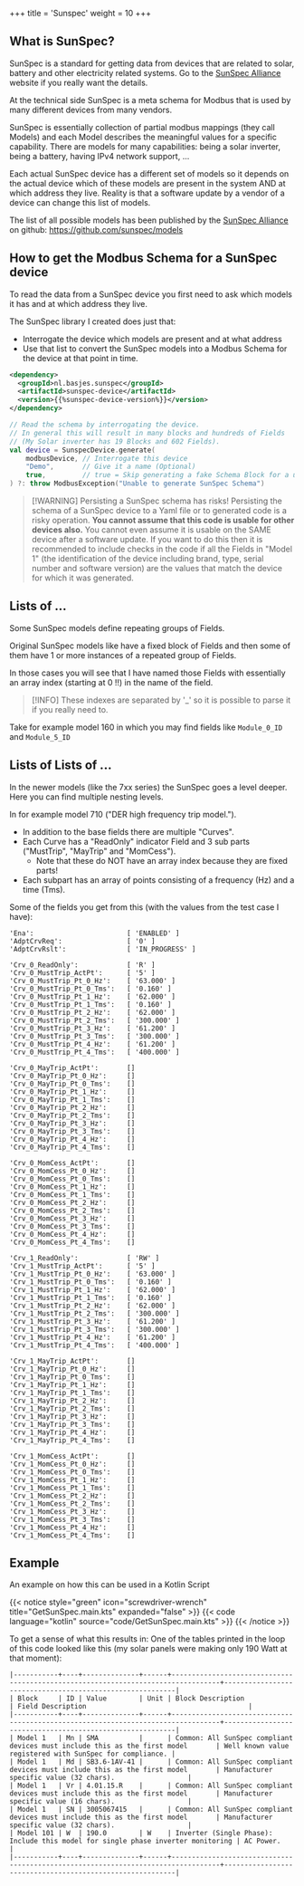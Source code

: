 +++
title = 'Sunspec'
weight = 10
+++

## What is SunSpec?
SunSpec is a standard for getting data from devices that are related to solar, battery and other electricity related systems. Go to the [SunSpec Alliance](https://sunspec.org/) website if you really want the details.

At the technical side SunSpec is a meta schema for Modbus that is used by many different devices from many vendors.

SunSpec is essentially collection of partial modbus mappings (they call Models) and each Model describes the meaningful values for a specific capability.
There are models for many capabilities: being a solar inverter, being a battery, having IPv4 network support, ...

Each actual SunSpec device has a different set of models so it depends on the actual device which of these models are present in the system AND at which address they live. Reality is that a software update by a vendor of a device can change this list of models.

The list of all possible models has been published by the [SunSpec Alliance](https://sunspec.org/) on github: https://github.com/sunspec/models

## How to get the Modbus Schema for a SunSpec device
To read the data from a SunSpec device you first need to ask which models it has and at which address they live.

The SunSpec library I created does just that: 
- Interrogate the device which models are present and at what address 
- Use that list to convert the SunSpec models into a Modbus Schema for the device at that point in time.


```xml
<dependency>
  <groupId>nl.basjes.sunspec</groupId>
  <artifactId>sunspec-device</artifactId>
  <version>{{%sunspec-device-version%}}</version>
</dependency>
```


```kotlin
// Read the schema by interrogating the device.
// In general this will result in many blocks and hundreds of Fields
// (My Solar inverter has 19 Blocks and 602 Fields).
val device = SunspecDevice.generate(
    modbusDevice, // Interrogate this device
    "Demo",       // Give it a name (Optional)
    true,         // true = Skip generating a fake Schema Block for a unknown models
) ?: throw ModbusException("Unable to generate SunSpec Schema")
```

> [!WARNING] Persisting a SunSpec schema has risks!
> Persisting the schema of a SunSpec device to a Yaml file or to generated code is a risky operation.
> **You cannot assume that this code is usable for other devices also.** You cannot even assume it is usable on the SAME device after a software update.
> If you want to do this then it is recommended to include checks in the code if all the Fields in "Model 1" (the identification of the device including brand, type, serial number and software version) are the values that match the device for which it was generated.

## Lists of ...

Some SunSpec models define repeating groups of Fields.

Original SunSpec models like have a fixed block of Fields and then some of them have 1 or more instances of a repeated group of Fields.

In those cases you will see that I have named those Fields with essentially an array index (starting at 0 !!) in the name of the field. 

> [!INFO]
> These indexes are separated by '_' so it is possible to parse it if you really need to.

Take for example model 160 in which you may find fields like  `Module_0_ID` and `Module_5_ID`

## Lists of Lists of ...

In the newer models (like the 7xx series) the SunSpec goes a level deeper. Here you can find multiple nesting levels.

In for example model 710 ("DER high frequency trip model.").
- In addition to the base fields there are multiple "Curves".
- Each Curve has a "ReadOnly" indicator Field and 3 sub parts ("MustTrip", "MayTrip" and "MomCess"). 
  - Note that these do NOT have an array index because they are fixed parts!
- Each subpart has an array of points consisting of a frequency (Hz) and a time (Tms).

Some of the fields you get from this (with the values from the test case I have):

    'Ena':                       [ 'ENABLED' ]
    'AdptCrvReq':                [ '0' ]
    'AdptCrvRslt':               [ 'IN_PROGRESS' ]
    
    'Crv_0_ReadOnly':            [ 'R' ]
    'Crv_0_MustTrip_ActPt':      [ '5' ]
    'Crv_0_MustTrip_Pt_0_Hz':    [ '63.000' ]
    'Crv_0_MustTrip_Pt_0_Tms':   [ '0.160' ]
    'Crv_0_MustTrip_Pt_1_Hz':    [ '62.000' ]
    'Crv_0_MustTrip_Pt_1_Tms':   [ '0.160' ]
    'Crv_0_MustTrip_Pt_2_Hz':    [ '62.000' ]
    'Crv_0_MustTrip_Pt_2_Tms':   [ '300.000' ]
    'Crv_0_MustTrip_Pt_3_Hz':    [ '61.200' ]
    'Crv_0_MustTrip_Pt_3_Tms':   [ '300.000' ]
    'Crv_0_MustTrip_Pt_4_Hz':    [ '61.200' ]
    'Crv_0_MustTrip_Pt_4_Tms':   [ '400.000' ]
    
    'Crv_0_MayTrip_ActPt':       []
    'Crv_0_MayTrip_Pt_0_Hz':     []
    'Crv_0_MayTrip_Pt_0_Tms':    []
    'Crv_0_MayTrip_Pt_1_Hz':     []
    'Crv_0_MayTrip_Pt_1_Tms':    []
    'Crv_0_MayTrip_Pt_2_Hz':     []
    'Crv_0_MayTrip_Pt_2_Tms':    []
    'Crv_0_MayTrip_Pt_3_Hz':     []
    'Crv_0_MayTrip_Pt_3_Tms':    []
    'Crv_0_MayTrip_Pt_4_Hz':     []
    'Crv_0_MayTrip_Pt_4_Tms':    []
    
    'Crv_0_MomCess_ActPt':       []
    'Crv_0_MomCess_Pt_0_Hz':     []
    'Crv_0_MomCess_Pt_0_Tms':    []
    'Crv_0_MomCess_Pt_1_Hz':     []
    'Crv_0_MomCess_Pt_1_Tms':    []
    'Crv_0_MomCess_Pt_2_Hz':     []
    'Crv_0_MomCess_Pt_2_Tms':    []
    'Crv_0_MomCess_Pt_3_Hz':     []
    'Crv_0_MomCess_Pt_3_Tms':    []
    'Crv_0_MomCess_Pt_4_Hz':     []
    'Crv_0_MomCess_Pt_4_Tms':    []
    
    'Crv_1_ReadOnly':            [ 'RW' ]
    'Crv_1_MustTrip_ActPt':      [ '5' ]
    'Crv_1_MustTrip_Pt_0_Hz':    [ '63.000' ]
    'Crv_1_MustTrip_Pt_0_Tms':   [ '0.160' ]
    'Crv_1_MustTrip_Pt_1_Hz':    [ '62.000' ]
    'Crv_1_MustTrip_Pt_1_Tms':   [ '0.160' ]
    'Crv_1_MustTrip_Pt_2_Hz':    [ '62.000' ]
    'Crv_1_MustTrip_Pt_2_Tms':   [ '300.000' ]
    'Crv_1_MustTrip_Pt_3_Hz':    [ '61.200' ]
    'Crv_1_MustTrip_Pt_3_Tms':   [ '300.000' ]
    'Crv_1_MustTrip_Pt_4_Hz':    [ '61.200' ]
    'Crv_1_MustTrip_Pt_4_Tms':   [ '400.000' ]
    
    'Crv_1_MayTrip_ActPt':       []
    'Crv_1_MayTrip_Pt_0_Hz':     []
    'Crv_1_MayTrip_Pt_0_Tms':    []
    'Crv_1_MayTrip_Pt_1_Hz':     []
    'Crv_1_MayTrip_Pt_1_Tms':    []
    'Crv_1_MayTrip_Pt_2_Hz':     []
    'Crv_1_MayTrip_Pt_2_Tms':    []
    'Crv_1_MayTrip_Pt_3_Hz':     []
    'Crv_1_MayTrip_Pt_3_Tms':    []
    'Crv_1_MayTrip_Pt_4_Hz':     []
    'Crv_1_MayTrip_Pt_4_Tms':    []
    
    'Crv_1_MomCess_ActPt':       []
    'Crv_1_MomCess_Pt_0_Hz':     []
    'Crv_1_MomCess_Pt_0_Tms':    []
    'Crv_1_MomCess_Pt_1_Hz':     []
    'Crv_1_MomCess_Pt_1_Tms':    []
    'Crv_1_MomCess_Pt_2_Hz':     []
    'Crv_1_MomCess_Pt_2_Tms':    []
    'Crv_1_MomCess_Pt_3_Hz':     []
    'Crv_1_MomCess_Pt_3_Tms':    []
    'Crv_1_MomCess_Pt_4_Hz':     []
    'Crv_1_MomCess_Pt_4_Tms':    []


## Example
An example on how this can be used in a Kotlin Script 

{{< notice style="green" icon="screwdriver-wrench" title="GetSunSpec.main.kts" expanded="false" >}}
{{< code language="kotlin" source="code/GetSunSpec.main.kts" >}}
{{< /notice >}}

To get a sense of what this results in: One of the tables printed in the loop of this code looked like this (my solar panels were making only 190 Watt at that moment):
```
|-----------+----+--------------+------+----------------------------------------------------------------------------------+----------------------------------------------------------|
| Block     | ID | Value        | Unit | Block Description                                                                | Field Description                                        |
|-----------+----+--------------+------+----------------------------------------------------------------------------------+----------------------------------------------------------|
| Model 1   | Mn | SMA          |      | Common: All SunSpec compliant devices must include this as the first model       | Well known value registered with SunSpec for compliance. |
| Model 1   | Md | SB3.6-1AV-41 |      | Common: All SunSpec compliant devices must include this as the first model       | Manufacturer specific value (32 chars).                  |
| Model 1   | Vr | 4.01.15.R    |      | Common: All SunSpec compliant devices must include this as the first model       | Manufacturer specific value (16 chars).                  |
| Model 1   | SN | 3005067415   |      | Common: All SunSpec compliant devices must include this as the first model       | Manufacturer specific value (32 chars).                  |
| Model 101 | W  | 190.0        | W    | Inverter (Single Phase): Include this model for single phase inverter monitoring | AC Power.                                                |
|-----------+----+--------------+------+----------------------------------------------------------------------------------+----------------------------------------------------------|
```
